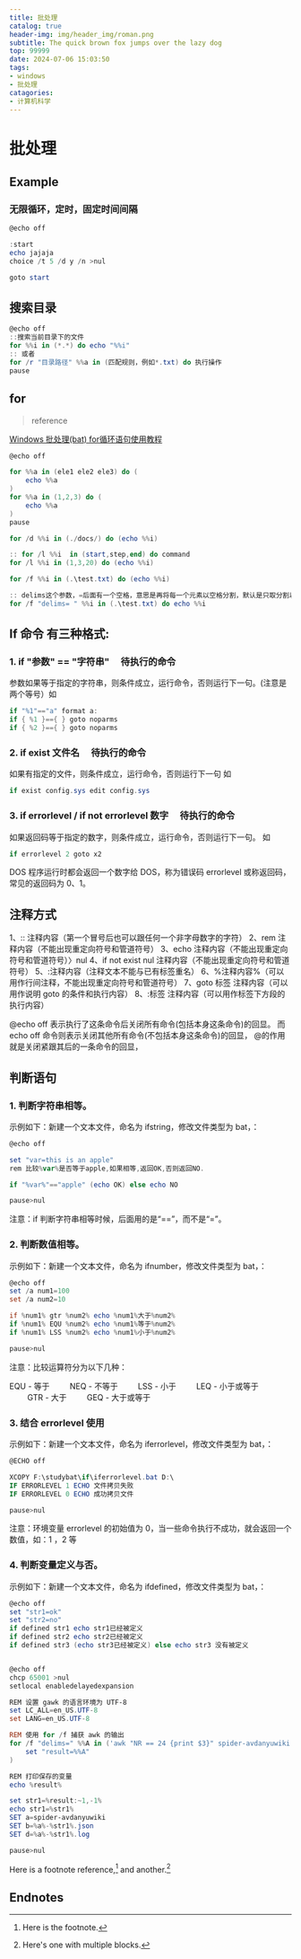 ```yaml
---
title: 批处理
catalog: true
header-img: img/header_img/roman.png
subtitle: The quick brown fox jumps over the lazy dog
top: 99999
date: 2024-07-06 15:03:50
tags:
- windows
- 批处理
catagories:
- 计算机科学
---
```


# 批处理

## Example

### 无限循环，定时，固定时间间隔

```powershell
@echo off

:start
echo jajaja
choice /t 5 /d y /n >nul

goto start
```

## 搜索目录

```powershell
@echo off
::搜索当前目录下的文件
for %%i in (*.*) do echo "%%i"
:: 或者
for /r "目录路径" %%a in (匹配规则，例如*.txt) do 执行操作
pause
```

## for

> reference

[Windows 批处理(bat) for循环语句使用教程](https://blog.csdn.net/m0_56208280/article/details/129074215)

```powershell
@echo off

for %%a in (ele1 ele2 ele3) do (
	echo %%a
)
for %%a in (1,2,3) do (
	echo %%a
)
pause

for /d %%i in (./docs/) do (echo %%i)

:: for /l %%i  in (start,step,end) do command
for /l %%i in (1,3,20) do (echo %%i)

for /f %%i in (.\test.txt) do (echo %%i)

:: delims这个参数，=后面有一个空格，意思是再将每一个元素以空格分割，默认是只取分割以后的第一个元素。
for /f "delims= " %%i in (.\test.txt) do echo %%i

```

## If 命令 有三种格式:

### 1. if "参数" == "字符串" 　待执行的命令

参数如果等于指定的字符串，则条件成立，运行命令，否则运行下一句。(注意是两个等号）如

```powershell
if "%1"=="a" format a:
if { %1 }=={ } goto noparms
if { %2 }=={ } goto noparms
```

### 2. if exist 文件名　 待执行的命令

如果有指定的文件，则条件成立，运行命令，否则运行下一句 如

```powershell
if exist config.sys edit config.sys
```

### 3. if errorlevel / if not errorlevel 数字　 待执行的命令

如果返回码等于指定的数字，则条件成立，运行命令，否则运行下一句。
如

```powershell
if errorlevel 2 goto x2 　
```

DOS 程序运行时都会返回一个数字给 DOS，称为错误码 errorlevel 或称返回码，常见的返回码为 0、1。

## 注释方式

1、:: 注释内容（第一个冒号后也可以跟任何一个非字母数字的字符）
2、rem 注释内容（不能出现重定向符号和管道符号）
3、echo 注释内容（不能出现重定向符号和管道符号）〉nul
4、if not exist nul 注释内容（不能出现重定向符号和管道符号）
5、:注释内容（注释文本不能与已有标签重名）
6、%注释内容%（可以用作行间注释，不能出现重定向符号和管道符号）
7、goto 标签 注释内容（可以用作说明 goto 的条件和执行内容）
8、:标签 注释内容（可以用作标签下方段的执行内容）

@echo off 表示执行了这条命令后关闭所有命令(包括本身这条命令)的回显。
而 echo off 命令则表示关闭其他所有命令(不包括本身这条命令)的回显，
@的作用就是关闭紧跟其后的一条命令的回显，

## 判断语句

### 1. 判断字符串相等。

示例如下：新建一个文本文件，命名为 ifstring，修改文件类型为 bat，：

```powershell
@echo off

set "var=this is an apple"
rem 比较%var%是否等于apple,如果相等,返回OK,否则返回NO.

if "%var%"=="apple" (echo OK) else echo NO

pause>nul
```

注意：if 判断字符串相等时候，后面用的是“==”，而不是“=”。

### 2. 判断数值相等。

示例如下：新建一个文本文件，命名为 ifnumber，修改文件类型为 bat，：

```powershell
@echo off
set /a num1=100
set /a num2=10

if %num1% gtr %num2% echo %num1%大于%num2%
if %num1% EQU %num2% echo %num1%等于%num2%
if %num1% LSS %num2% echo %num1%小于%num2%

pause>nul
```

注意：比较运算符分为以下几种：

EQU - 等于
　　 NEQ - 不等于
　　 LSS - 小于
　　 LEQ - 小于或等于
　　 GTR - 大于
　　 GEQ - 大于或等于

### 3. 结合 errorlevel 使用

示例如下：新建一个文本文件，命名为 iferrorlevel，修改文件类型为 bat，：

```powershell
@ECHO off

XCOPY F:\studybat\if\iferrorlevel.bat D:\
IF ERRORLEVEL 1 ECHO 文件拷贝失败
IF ERRORLEVEL 0 ECHO 成功拷贝文件

pause>nul
```

注意：环境变量 errorlevel 的初始值为 0，当一些命令执行不成功，就会返回一个数值，如：1 ，2 等

### 4. 判断变量定义与否。

示例如下：新建一个文本文件，命名为 ifdefined，修改文件类型为 bat，：

```powershell
@echo off
set "str1=ok"
set "str2=no"
if defined str1 echo str1已经被定义
if defined str2 echo str2已经被定义
if defined str3 (echo str3已经被定义) else echo str3 没有被定义


@echo off
chcp 65001 >nul
setlocal enabledelayedexpansion

REM 设置 gawk 的语言环境为 UTF-8
set LC_ALL=en_US.UTF-8
set LANG=en_US.UTF-8

REM 使用 for /f 捕获 awk 的输出
for /f "delims=" %%A in ('awk "NR == 24 {print $3}" spider-avdanyuwiki.py') do (
    set "result=%%A"
)

REM 打印保存的变量
echo %result%

set str1=%result:~1,-1%
echo str1=%str1%
SET a=spider-avdanyuwiki
SET b=%a%-%str1%.json
SET d=%a%-%str1%.log

pause>nul


```

Here is a footnote reference,[^1] and another.[^longnote]

## Endnotes

[^1]: Here is the footnote.
[^longnote]: Here's one with multiple blocks.

[label]: https:// "website title"
